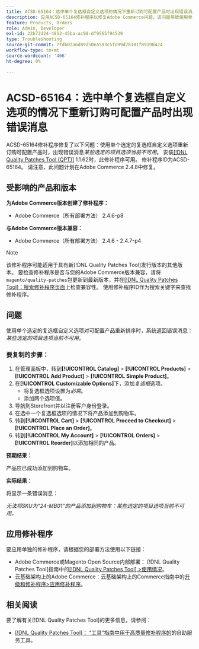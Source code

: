 ```yaml
---
title: ACSD-65164：选中单个复选框自定义选项的情况下重新订购可配置产品时出现错误消息
description: 应用ACSD-65164修补程序以修复Adobe Commerce问题，该问题导致使用单个选定的复选框自定义选项重新订购可配置产品时出现错误消息*某些选定的项目选项当前不可用*。
feature: Products, Orders
role: Admin, Developer
exl-id: 22b72d24-4852-45ba-ac98-df9565f94539
type: Troubleshooting
source-git-commit: 7fdb02a6d89d50ea593c5fd99d78101f89198424
workflow-type: tm+mt
source-wordcount: '406'
ht-degree: 0%

---
```


# ACSD-65164：选中单个复选框自定义选项的情况下重新订购可配置产品时出现错误消息

ACSD-65164修补程序修复了以下问题：使用单个选定的复选框自定义选项重新订购可配置产品时，出现错误消息&#x200B;*某些选定的项目选项当前不可用*。 安装[[!DNL Quality Patches Tool (QPT)]](/help/tools/quality-patches-tool/quality-patches-tool-to-self-serve-quality-patches.md) 1.1.62时，此修补程序可用。 修补程序ID为ACSD-65164。 请注意，此问题计划在Adobe Commerce 2.4.8中修复。

## 受影响的产品和版本

**为Adobe Commerce版本创建了修补程序：**

* Adobe Commerce（所有部署方法） 2.4.6-p8

**与Adobe Commerce版本兼容：**

* Adobe Commerce（所有部署方法） 2.4.6 - 2.4.7-p4

>[!NOTE]
>
>该修补程序可能适用于具有新[!DNL Quality Patches Tool]发行版本的其他版本。 要检查修补程序是否与您的Adobe Commerce版本兼容，请将`magento/quality-patches`包更新到最新版本，并在[[!DNL Quality Patches Tool]：搜索修补程序页面](https://experienceleague.adobe.com/tools/commerce-quality-patches/index.html)上检查兼容性。 使用修补程序ID作为搜索关键字来查找修补程序。

## 问题

使用单个选定的复选框自定义选项对可配置产品重新排序时，系统返回错误消息： *某些选定的项目选项当前不可用*。

### 要复制的步骤：

1. 在管理面板中，转到&#x200B;**[!UICONTROL Catalog]** > **[!UICONTROL Products]** > **[!UICONTROL Add Product]** > **[!UICONTROL Simple Product]**。
1. 在&#x200B;**[!UICONTROL Customizable Options]**&#x200B;下，添加&#x200B;*复选框*&#x200B;选项。
   * 将复选框选项设置为&#x200B;*必需*。
   * 添加两个选项值。
1. 导航到Storefront并以注册客户身份登录。
1. 在选中一个复选框选项的情况下将产品添加到购物车。
1. 转到&#x200B;**[!UICONTROL Cart]** > **[!UICONTROL Proceed to Checkout]** > **[!UICONTROL Place an Order]**。
1. 转到&#x200B;**[!UICONTROL My Account]** > **[!UICONTROL Orders]** > **[!UICONTROL Reorder]**&#x200B;以添加相同的产品。

**预期结果：**

产品应已成功添加到购物车。

**实际结果：**

将显示一条错误消息：

*无法将SKU为“24-MB01”的产品添加到购物车：某些选定的项目选项当前不可用。*

## 应用修补程序

要应用单独的修补程序，请根据您的部署方法使用以下链接：

* Adobe Commerce或Magento Open Source内部部署： [!DNL Quality Patches Tool]指南中的[[!DNL Quality Patches Tool] >使用情况](/help/tools/quality-patches-tool/usage.md)。
* 云基础架构上的Adobe Commerce：云基础架构上的Commerce指南中的[升级和修补程序>应用修补程序](https://experienceleague.adobe.com/docs/commerce-cloud-service/user-guide/develop/upgrade/apply-patches.html)。

## 相关阅读

要了解有关[!DNL Quality Patches Tool]的更多信息，请参阅：

* [[!DNL Quality Patches Tool]： “工具”指南中用于高质量修补程序的](/help/tools/quality-patches-tool/quality-patches-tool-to-self-serve-quality-patches.md)的自助服务工具。
